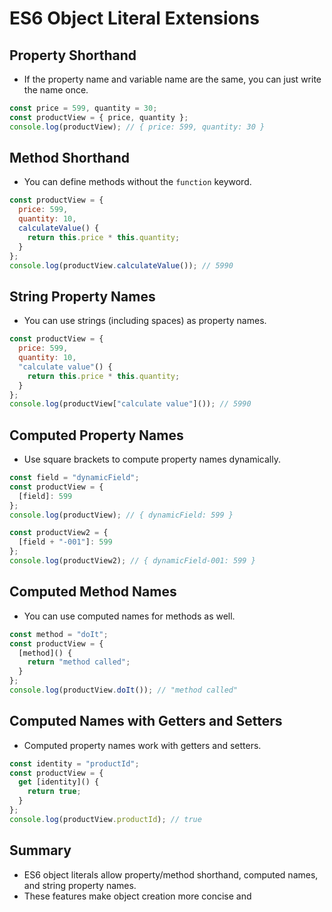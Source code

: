 # ES6 Object Literal Extensions

## Property Shorthand

- If the property name and variable name are the same, you can just write the name once.

```js
const price = 599, quantity = 30;
const productView = { price, quantity };
console.log(productView); // { price: 599, quantity: 30 }
```

## Method Shorthand

- You can define methods without the `function` keyword.

```js
const productView = {
  price: 599,
  quantity: 10,
  calculateValue() {
    return this.price * this.quantity;
  }
};
console.log(productView.calculateValue()); // 5990
```

## String Property Names

- You can use strings (including spaces) as property names.

```js
const productView = {
  price: 599,
  quantity: 10,
  "calculate value"() {
    return this.price * this.quantity;
  }
};
console.log(productView["calculate value"]()); // 5990
```

## Computed Property Names

- Use square brackets to compute property names dynamically.

```js
const field = "dynamicField";
const productView = {
  [field]: 599
};
console.log(productView); // { dynamicField: 599 }

const productView2 = {
  [field + "-001"]: 599
};
console.log(productView2); // { dynamicField-001: 599 }
```

## Computed Method Names

- You can use computed names for methods as well.

```js
const method = "doIt";
const productView = {
  [method]() {
    return "method called";
  }
};
console.log(productView.doIt()); // "method called"
```

## Computed Names with Getters and Setters

- Computed property names work with getters and setters.

```js
const identity = "productId";
const productView = {
  get [identity]() {
    return true;
  }
};
console.log(productView.productId); // true
```

## Summary

- ES6 object literals allow property/method shorthand, computed names, and string property names.
- These features make object creation more concise and